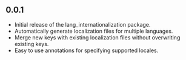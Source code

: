 ## 0.0.1

- Initial release of the lang_internationalization package.
- Automatically generate localization files for multiple languages.
- Merge new keys with existing localization files without overwriting existing keys.
- Easy to use annotations for specifying supported locales.
